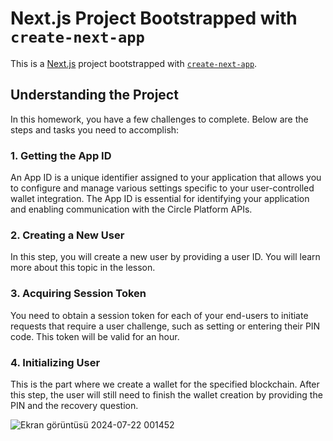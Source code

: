 # Next.js Project Bootstrapped with `create-next-app`

This is a [Next.js](https://nextjs.org/) project bootstrapped with [`create-next-app`](https://github.com/vercel/next.js/tree/canary/packages/create-next-app).

## Understanding the Project

In this homework, you have a few challenges to complete. Below are the steps and tasks you need to accomplish:

### 1. Getting the App ID

An App ID is a unique identifier assigned to your application that allows you to configure and manage various settings specific to your user-controlled wallet integration. The App ID is essential for identifying your application and enabling communication with the Circle Platform APIs.

### 2. Creating a New User

In this step, you will create a new user by providing a user ID. You will learn more about this topic in the lesson.

### 3. Acquiring Session Token

You need to obtain a session token for each of your end-users to initiate requests that require a user challenge, such as setting or entering their PIN code. This token will be valid for an hour.

### 4. Initializing User

This is the part where we create a wallet for the specified blockchain. After this step, the user will still need to finish the wallet creation by providing the PIN and the recovery question.

![Ekran görüntüsü 2024-07-22 001452](https://github.com/user-attachments/assets/598dbd63-3222-410a-9c15-31a661deedf9)
